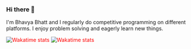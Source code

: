 ### Hi there 👋

I'm Bhavya Bhatt and I regularly do competitive programming on different platforms. I enjoy problem solving and eagerly learn new things. 

<div style="color: red;">
  <img src="https://wakatime.com/share/@018b5492-375e-4e18-b996-7dfbb3405526/5b407c0e-4de5-4ff7-9828-6f011124a82a.svg" alt="Wakatime stats" />
  <img src="https://wakatime.com/share/@018b5492-375e-4e18-b996-7dfbb3405526/a0234555-cc49-4ed3-abe4-838be735e902.svg" alt="Wakatime stats" />  
</div>

<!--
**Harry-122/Harry-122** is a ✨ _special_ ✨ repository because its `README.md` (this file) appears on your GitHub profile.

Here are some ideas to get you started:

- 🔭 I’m currently working on ...
- 🌱 I’m currently learning ...
- 👯 I’m looking to collaborate on ...
- 🤔 I’m looking for help with ...
- 💬 Ask me about ...
- 📫 How to reach me: ...
- 😄 Pronouns: ...
- ⚡ Fun fact: ...
-->
